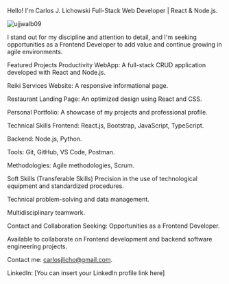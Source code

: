 Hello! I'm Carlos J. Lichowski
Full-Stack Web Developer | React & Node.js.

<p align="left"> <img src="https://komarev.com/ghpvc/?username=ujjwalb09&label=Profile%20views&color=0e75b6&style=flat" alt="ujjwalb09" /> </p>

I stand out for my discipline and attention to detail, and I'm seeking opportunities as a Frontend Developer to add value and continue growing in agile environments.

Featured Projects
Productivity WebApp: A full-stack CRUD application developed with React and Node.js.

Reiki Services Website: A responsive informational page.

Restaurant Landing Page: An optimized design using React and CSS.

Personal Portfolio: A showcase of my projects and professional profile.

Technical Skills
Frontend: React.js, Bootstrap, JavaScript, TypeScript.

Backend: Node.js, Python.

Tools: Git, GitHub, VS Code, Postman.

Methodologies: Agile methodologies, Scrum.

Soft Skills (Transferable Skills)
Precision in the use of technological equipment and standardized procedures.

Technical problem-solving and data management.

Multidisciplinary teamwork.

Contact and Collaboration
Seeking: Opportunities as a Frontend Developer.

Available to collaborate on Frontend development and backend software engineering projects.

Contact me: carlosjlicho@gmail.com.

LinkedIn: [You can insert your LinkedIn profile link here]
